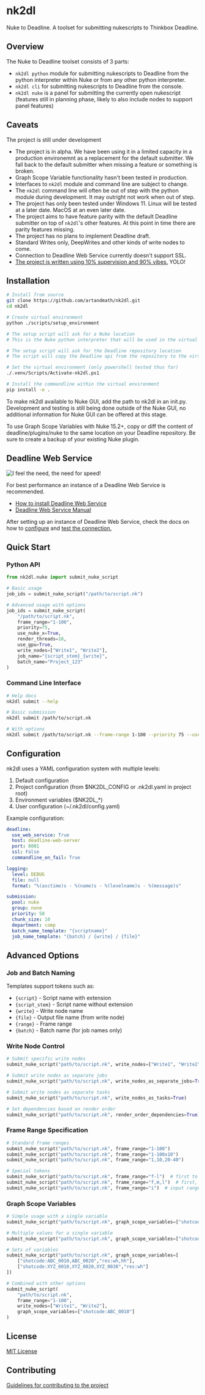 # nk2dl
Nuke to Deadline. A toolset for submitting nukescripts to Thinkbox Deadline.

## Overview

The Nuke to Deadline toolset consists of 3 parts:
- `nk2dl python` module for submitting nukescripts to Deadline from the python interpreter within Nuke or from any other python interpreter.
- `nk2dl cli` for submitting nukescripts to Deadline from the console.
- `nk2dl nuke` is a panel for submitting the currently open nukescript (features still in planning phase, likely to also include nodes to support panel features)

## Caveats

The project is still under development
- The project is in alpha. We have been using it in a limited capacity in a production environemnt as a replacement for the default submitter. We fall back to the default submitter when missing a feature or something is broken.
- Graph Scope Variable functionality hasn't been tested in production.
- Interfaces to `nk2dl` module and command line are subject to change.
- The `nk2dl` command line will often be out of step with the python module during development. It may outright not work when out of step.
- The project has only been tested under Windows 11. Linux will be tested at a later date. MacOS at an even later date.
- The project aims to have feature parity with the default Deadline submitter on top of `nk2dl`'s other features. At this point in time there are parity features missing.
- The project has no plans to implement Deadline draft.
- Standard Writes only, DeepWrites and other kinds of write nodes to come.
- Connection to Deadline Web Service currently doesn't support SSL.
- [The project is written using 10% supervision and 90% vibes.](https://www.youtube.com/watch?v=IACHfKmZMr8) YOLO!

## Installation

```bash
# Install from source
git clone https://github.com/artandmath/nk2dl.git
cd nk2dl

# Create virtual environment
python ./scripts/setup_environment

# The setup script will ask for a Nuke location
# This is the Nuke python interpreter that will be used in the virtual environment

# The setup script will ask for the Deadline repository location
# The script will copy the Deadline api from the repository to the virtual environment

# Set the virtual environment (only powershell tested thus far)
./.venv/Scripts/Activate-nk2dl.ps1

# Install the commandline within the virtual environment
pip install -e .
```
To make nk2dl available to Nuke GUI, add the path to nk2dl in an init.py. Development and testing is still being done outside of the Nuke GUI, no additional information for Nuke GUI can be offered at this stage.

To use Graph Scope Variables with Nuke 15.2+, copy or diff the content of deadline/plugins/nuke to the same location on your Deadline repository. Be sure to create a backup of your existing Nuke plugin.


## Deadline Web Service

![I feel the need, the need for speed!](./docs/img/nk2dl_vs_default.gif)

For best performance an instance of a Deadline Web Service is recommended.
- [How to install Deadline Web Service](https://docs.thinkboxsoftware.com/products/deadline/10.4/1_User%20Manual/manual/install-client-web-server-installation.html)
- [Deadline Web Service Manual](https://docs.thinkboxsoftware.com/products/deadline/10.4/1_User%20Manual/manual/web-service.html)
 
After setting up an instance of Deadline Web Service, check the docs on how to [configure](./docs/config.md) and [test the connection.](./docs/deadline_connection.md)


## Quick Start

### Python API

```python
from nk2dl.nuke import submit_nuke_script

# Basic usage
job_ids = submit_nuke_script("/path/to/script.nk")

# Advanced usage with options
job_ids = submit_nuke_script(
    "/path/to/script.nk",
    frame_range="1-100",
    priority=75,
    use_nuke_x=True,
    render_threads=16,
    use_gpu=True,
    write_nodes=["Write1", "Write2"],
    job_name="{script_stem}_{write}",
    batch_name="Project_123"
)
```

### Command Line Interface

```bash
# Help docs
nk2dl submit --help

# Basic submission
nk2dl submit /path/to/script.nk

# With options
nk2dl submit /path/to/script.nk --frame-range 1-100 --priority 75 --use-nuke-x --render-threads 16 --use-gpu
```

## Configuration

nk2dl uses a YAML configuration system with multiple levels:

1. Default configuration
2. Project configuration (from $NK2DL_CONFIG or .nk2dl.yaml in project root)
3. Environment variables ($NK2DL_*)
4. User configuration (~/.nk2dl/config.yaml)

Example configuration:

```yaml
deadline:
  use_web_service: True
  host: deadline-web-server
  port: 8081
  ssl: False
  commandline_on_fail: True

logging:
  level: DEBUG
  file: null
  format: "%(asctime)s - %(name)s - %(levelname)s - %(message)s"

submission:
  pool: nuke
  group: none
  priority: 50
  chunk_size: 10
  department: comp
  batch_name_template: "{scriptname}"
  job_name_template: "{batch} / {write} / {file}"
```

## Advanced Options

### Job and Batch Naming

Templates support tokens such as:
- `{script}` - Script name with extension
- `{script_stem}` - Script name without extension
- `{write}` - Write node name
- `{file}` - Output file name (from write node)
- `{range}` - Frame range
- `{batch}` - Batch name (for job names only)

### Write Node Control

```python
# Submit specific write nodes
submit_nuke_script("path/to/script.nk", write_nodes=["Write1", "Write2"])

# Submit write nodes as separate jobs
submit_nuke_script("path/to/script.nk", write_nodes_as_separate_jobs=True)

# Submit write nodes as separate tasks
submit_nuke_script("path/to/script.nk", write_nodes_as_tasks=True)

# Set dependencies based on render order
submit_nuke_script("path/to/script.nk", render_order_dependencies=True)
```

### Frame Range Specification

```python
# Standard frame ranges
submit_nuke_script("path/to/script.nk", frame_range="1-100")
submit_nuke_script("path/to/script.nk", frame_range="1-100x10")
submit_nuke_script("path/to/script.nk", frame_range="1,10,20-40")

# Special tokens
submit_nuke_script("path/to/script.nk", frame_range="f-l")  # first to last
submit_nuke_script("path/to/script.nk", frame_range="f,m,l")  # first, middle, last
submit_nuke_script("path/to/script.nk", frame_range="i")  # input range from write node
```

### Graph Scope Variables

```python
# Simple usage with a single variable
submit_nuke_script("path/to/script.nk", graph_scope_variables=["shotcode:ABC_0010"])

# Multiple values for a single variable
submit_nuke_script("path/to/script.nk", graph_scope_variables=["shotcode:ABC_0010,ABC_0020"])

# Sets of variables
submit_nuke_script("path/to/script.nk", graph_scope_variables=[
    ["shotcode:ABC_0010,ABC_0020","res:wh,hh"],
    ["shotcode:XYZ_0010,XYZ_0020,XYZ_0030","res:wh"]
])

# Combined with other options
submit_nuke_script(
    "path/to/script.nk",
    frame_range="1-100",
    write_nodes=["Write1", "Write2"],
    graph_scope_variables=["shotcode:ABC_0010"]
)
```

## License

[MIT License](./LICENSE)

## Contributing

[Guidelines for contributing to the project](./docs/contributing.md)
